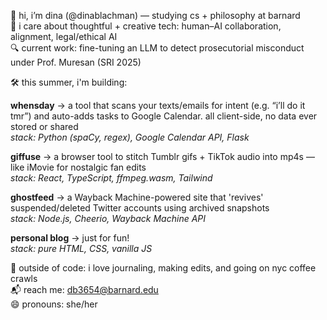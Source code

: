 👋 hi, i’m dina (@dinablachman) — studying cs + philosophy at barnard  
🧠 i care about thoughtful + creative tech: human–AI collaboration, alignment, legal/ethical AI  
🔍 current work: fine-tuning an LLM to detect prosecutorial misconduct under Prof. Muresan (SRI 2025)  

🛠️ this summer, i'm building:

**whensday** → a tool that scans your texts/emails for intent (e.g. “i’ll do it tmr”) and auto-adds tasks to Google Calendar. all client-side, no data ever stored or shared  
_stack: Python (spaCy, regex), Google Calendar API, Flask_

**giffuse** → a browser tool to stitch Tumblr gifs + TikTok audio into mp4s — like iMovie for nostalgic fan edits  
_stack: React, TypeScript, ffmpeg.wasm, Tailwind_

**ghostfeed** → a Wayback Machine-powered site that 'revives' suspended/deleted Twitter accounts using archived snapshots  
_stack: Node.js, Cheerio, Wayback Machine API_

**personal blog** → just for fun!  
_stack: pure HTML, CSS, vanilla JS_

🧃 outside of code: i love journaling, making edits, and going on nyc coffee crawls   
📬 reach me: db3654@barnard.edu  
😄 pronouns: she/her  
